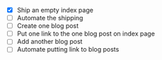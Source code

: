 - [x] Ship an empty index page
- [ ] Automate the shipping
- [ ] Create one blog post
- [ ] Put one link to the one blog post on index page
- [ ] Add another blog post
- [ ] Automate putting link to blog posts
